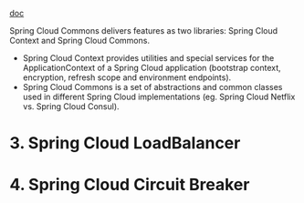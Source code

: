 
[doc](https://docs.spring.io/spring-cloud-commons/docs/4.0.5/reference/html/)

Spring Cloud Commons delivers features as two libraries: Spring Cloud Context and Spring Cloud Commons.  
- Spring Cloud Context provides utilities and special services for the ApplicationContext of a Spring Cloud application (bootstrap context, encryption, refresh scope and environment endpoints).  
- Spring Cloud Commons is a set of abstractions and common classes used in different Spring Cloud implementations (eg. Spring Cloud Netflix vs. Spring Cloud Consul).


# 3. Spring Cloud LoadBalancer

# 4. Spring Cloud Circuit Breaker

